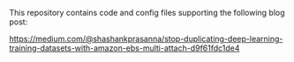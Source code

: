 This repository contains code and config files supporting the following blog post:

https://medium.com/@shashankprasanna/stop-duplicating-deep-learning-training-datasets-with-amazon-ebs-multi-attach-d9f61fdc1de4
